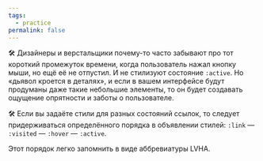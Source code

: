 ```yaml
---
tags:
  - practice
permalink: false
---
```


🛠 Дизайнеры и верстальщики почему-то часто забывают про тот короткий промежуток времени, когда пользователь нажал кнопку мыши, но ещё её не отпустил. И не стилизуют состояние `:active`. Но «дьявол кроется в деталях», и если в вашем интерфейсе будут продуманы даже такие небольшие элементы, то он будет создавать ощущение опрятности и заботы о пользователе.

🛠 Если вы задаёте стили для разных состояний ссылок, то следует придерживаться определённого порядка в объявлении стилей: `:link` — `:visited` — `:hover` — `:active`.

Этот порядок легко запомнить в виде аббревиатуры LVHA.

